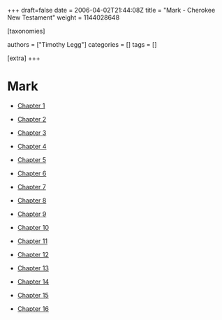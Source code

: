 +++
draft=false
date = 2006-04-02T21:44:08Z
title = "Mark - Cherokee New Testament"
weight = 1144028648

[taxonomies]

authors = ["Timothy Legg"]
categories = []
tags = []

[extra]
+++
# Mark

* [Chapter 1](@/Cherokee-New-Testament/Mark/0201/index.md)

* [Chapter 2](@/Cherokee-New-Testament/Mark/0202/index.md)

* [Chapter 3](@/Cherokee-New-Testament/Mark/0203/index.md)

* [Chapter 4](@/Cherokee-New-Testament/Mark/0204/index.md)

* [Chapter 5](@/Cherokee-New-Testament/Mark/0205/index.md)

* [Chapter 6](@/Cherokee-New-Testament/Mark/0206/index.md)

* [Chapter 7](@/Cherokee-New-Testament/Mark/0207/index.md)

* [Chapter 8](@/Cherokee-New-Testament/Mark/0208/index.md)

* [Chapter 9](@/Cherokee-New-Testament/Mark/0209/index.md)

* [Chapter 10](@/Cherokee-New-Testament/Mark/0210/index.md)

* [Chapter 11](@/Cherokee-New-Testament/Mark/0211/index.md)

* [Chapter 12](@/Cherokee-New-Testament/Mark/0212/index.md)

* [Chapter 13](@/Cherokee-New-Testament/Mark/0213/index.md)

* [Chapter 14](@/Cherokee-New-Testament/Mark/0214/index.md)

* [Chapter 15](@/Cherokee-New-Testament/Mark/0215/index.md)

* [Chapter 16](@/Cherokee-New-Testament/Mark/0216/index.md)

